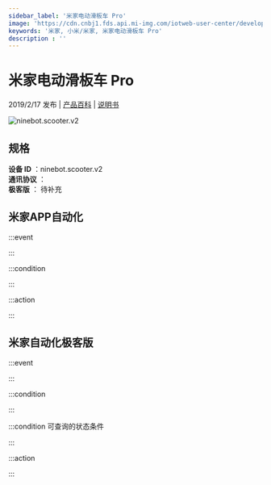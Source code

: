 ```yaml
---
sidebar_label: '米家电动滑板车 Pro'
image: 'https://cdn.cnbj1.fds.api.mi-img.com/iotweb-user-center/developer_1679069105228JVXItQGo.png?GalaxyAccessKeyId=AKVGLQWBOVIRQ3XLEW&Expires=9223372036854775807&Signature=mmSm0et3e+jF+l1WfGZHeEXYFCY='
keywords: '米家, 小米/米家, 米家电动滑板车 Pro'
description : ''
---
```

# 米家电动滑板车 Pro

2019/2/17 发布 | [产品百科](https://home.mi.com/webapp/content/baike/product/index.html?model=ninebot.scooter.v2/) | [说明书](https://home.mi.com/views/introduction.html?model=ninebot.scooter.v2&region=cn)

![ninebot.scooter.v2](https://cdn.cnbj1.fds.api.mi-img.com/iotweb-user-center/developer_1679069105228JVXItQGo.png?GalaxyAccessKeyId=AKVGLQWBOVIRQ3XLEW&Expires=9223372036854775807&Signature=mmSm0et3e+jF+l1WfGZHeEXYFCY=)

## 规格  
> 
**设备 ID** ：ninebot.scooter.v2  
**通讯协议** ：  
**极客版**  ： 待补充 


## 米家APP自动化  

:::event  

:::

:::condition  

:::

:::action   

:::

## 米家自动化极客版  

:::event  

:::

:::condition  

:::

:::condition 可查询的状态条件  

:::

:::action  

:::

        
